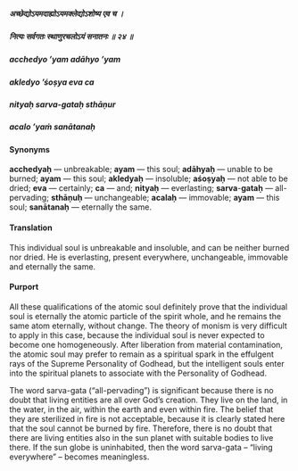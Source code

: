 ##### अच्छेद्योऽयमदाह्योऽयमक्लेद्योऽशोष्य एव च ।
##### नित्यः सर्वगतः स्थाणुरचलोऽयं सनातनः ॥ २४ ॥

##### acchedyo ’yam adāhyo ’yam
##### akledyo ’śoṣya eva ca
##### nityaḥ sarva-gataḥ sthāṇur
##### acalo ’yaṁ sanātanaḥ

#### Synonyms

**acchedyaḥ** — unbreakable; **ayam** — this soul; **adāhyaḥ** — unable to be burned; **ayam** — this soul; **akledyaḥ** — insoluble; **aśoṣyaḥ** — not able to be dried; **eva** — certainly; **ca** — and; **nityaḥ** — everlasting; **sarva**-**gataḥ** — all-pervading; **sthāṇuḥ** — unchangeable; **acalaḥ** — immovable; **ayam** — this soul; **sanātanaḥ** — eternally the same.

#### Translation

This individual soul is unbreakable and insoluble, and can be neither burned nor dried. He is everlasting, present everywhere, unchangeable, immovable and eternally the same.

#### Purport

All these qualifications of the atomic soul definitely prove that the individual soul is eternally the atomic particle of the spirit whole, and he remains the same atom eternally, without change. The theory of monism is very difficult to apply in this case, because the individual soul is never expected to become one homogeneously. After liberation from material contamination, the atomic soul may prefer to remain as a spiritual spark in the effulgent rays of the Supreme Personality of Godhead, but the intelligent souls enter into the spiritual planets to associate with the Personality of Godhead.

The word sarva-gata (“all-pervading”) is significant because there is no doubt that living entities are all over God’s creation. They live on the land, in the water, in the air, within the earth and even within fire. The belief that they are sterilized in fire is not acceptable, because it is clearly stated here that the soul cannot be burned by fire. Therefore, there is no doubt that there are living entities also in the sun planet with suitable bodies to live there. If the sun globe is uninhabited, then the word sarva-gata – “living everywhere” – becomes meaningless.